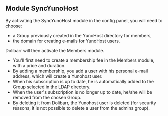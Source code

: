 ## Module SyncYunoHost

By activating the SyncYunoHost module in the config panel, you will need to choose:
* a Group previously created in the YunoHost directory for members,
* the domain for creating e-mails for YunoHost users.

Dolibarr will then activate the Members module.
* You'll first need to create a membership fee in the Members module, with a price and duration.
* By adding a membership, you add a user with his personal e-mail address, which will create a Yunohost user.
* When his subscription is up to date, he is automatically added to the Group selected in the LDAP directory.
* When the user's subscription is no longer up to date, he/she will be removed from the chosen Group.
* By deleting it from Dolibarr, the Yunohost user is deleted (for security reasons, it is not possible to delete a user from the admins group).
